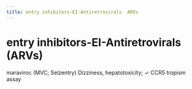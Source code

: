 ```yaml
---
title: entry inhibitors-EI-Antiretrovirals  ARVs 
---
```

# entry inhibitors-EI-Antiretrovirals (ARVs)

maraviroc (MVC; Selzentry)
Dizziness, hepatotoxicity; ✓ CCR5 tropism assay
